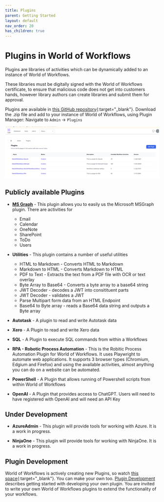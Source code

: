 ```yaml
---
title: Plugins
parent: Getting Started
layout: default
nav_order: 20
has_children: true
---
```


# Plugins in World of Workflows

Plugins are libraries of activities which can be dynamically added to an instance of World of Workflows.

These libraries must be digitally signed with the World of Workflows certificate, to ensure that malicious code does not get into customers hands, however library authors can create libraries and submit them for approval.


Plugins are available in [this GitHub repository](https://github.com/World-of-Workflows/Plugins/releases){:target="_blank"}.  Download the .zip file and add to your instance of World of Workflows, using Plugin Manager:
Navigate to `Admin` -> `Plugins`

![alt text](image-7.png)

## Publicly available Plugins

- **[MS Graph](./MSGraph.html)** - This plugin allows you to easily us the Microsoft MSGraph plugin.  There are activities for
  - Email
  - Calendar
  - OneNote
  - SharePoint
  - ToDo
  - Users  
  

-  **Utilities** - This plugin contains a number of useful utilities  
   - HTML to Markdown - Converts HTML to Markdown
   - Markdown to HTML - Converts Markdown to HTML
   - PDF to Text - Extracts the text from a PDF file with OCR or text overlay
   - Byte Array to Base64 - Converts a byte array to a base64 string
   - JWT Decoder - decodes a JWT into consitituent parts 
   - JWT Decoder - validates a JWT 
   - Parse Multipart form data from an HTML Endpoint
   - Base64 to Byte array - reads a Base64 data string and outputs a Byte array  

- **Autotask** - A plugin to read and write Autotask data

- **Xero** - A Plugin to read and write Xero data

- **SQL** - A Plugin to execute SQL commands from within a Workflows

- **RPA - Robotic Process Automation** - This is the Robitic Process Automation Plugin for World of Workflows. It uses Playwright to automate web applications.  It supports 3 browser types (Chromium, Edgium and Firefox) and using the available activities, almost anything you can do on a website can be automated.  

- **PowerShell** - A Plugin that allows running of Powershell scripts from within World of Workflows

- **OpenAI** - A Plugin that provides access to ChatGPT. Users will need to have registered with OpenAI and will need an API Key

## Under Development

- **AzureAdmin** - This plugin will provide tools for working with Azure.  It is a work in progress. 

- **NinjaOne** - This plugin will provide tools for working with NinjaOne.  It is a work in progress. 


## Plugin Development

World of Workflows is actively creating new Plugins, so watch [this space](https://github.com/World-of-Workflows/WorkflowsUniversity/releases){:target="_blank"}.  You can make your own too.  [Plugin Development](./plugin_development.html) describes getting started with developing your own plugin.  You are invited to write your own World of Workflows plugins to extend the functionality of your workflows.  
